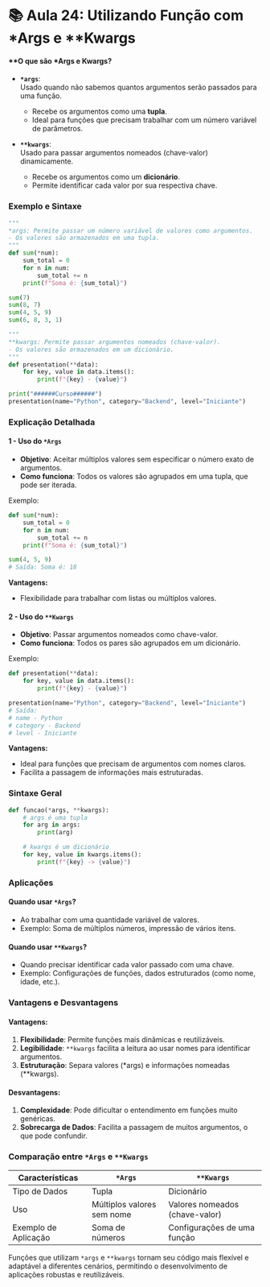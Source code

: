 # 📚 Aula 24: Utilizando Função com *Args e **Kwargs

#### **O que são *Args e **Kwargs?**

- **`*args`**:  
  Usado quando não sabemos quantos argumentos serão passados para uma função.  
  - Recebe os argumentos como uma **tupla**.
  - Ideal para funções que precisam trabalhar com um número variável de parâmetros.  

- **`**kwargs`**:  
  Usado para passar argumentos nomeados (chave-valor) dinamicamente.  
  - Recebe os argumentos como um **dicionário**.
  - Permite identificar cada valor por sua respectiva chave.

### Exemplo e Sintaxe

```python
"""
*args: Permite passar um número variável de valores como argumentos.
- Os valores são armazenados em uma tupla.
"""
def sum(*num):
    sum_total = 0
    for n in num:
        sum_total += n
    print(f"Soma é: {sum_total}")

sum(7)
sum(8, 7)
sum(4, 5, 9)
sum(6, 8, 3, 1)

"""
**kwargs: Permite passar argumentos nomeados (chave-valor).
- Os valores são armazenados em um dicionário.
"""
def presentation(**data):
    for key, value in data.items():
        print(f"{key} - {value}")

print("######Curso######")
presentation(name="Python", category="Backend", level="Iniciante")
```

### Explicação Detalhada

#### **1 - Uso do `*Args`**
- **Objetivo**: Aceitar múltiplos valores sem especificar o número exato de argumentos.  
- **Como funciona**: Todos os valores são agrupados em uma tupla, que pode ser iterada.

Exemplo:  
```python
def sum(*num):
    sum_total = 0
    for n in num:
        sum_total += n
    print(f"Soma é: {sum_total}")

sum(4, 5, 9)
# Saída: Soma é: 18
```

**Vantagens:**
- Flexibilidade para trabalhar com listas ou múltiplos valores.  

#### **2 - Uso do `**Kwargs`**
- **Objetivo**: Passar argumentos nomeados como chave-valor.  
- **Como funciona**: Todos os pares são agrupados em um dicionário.

Exemplo:  
```python
def presentation(**data):
    for key, value in data.items():
        print(f"{key} - {value}")

presentation(name="Python", category="Backend", level="Iniciante")
# Saída:
# name - Python
# category - Backend
# level - Iniciante
```

**Vantagens:**
- Ideal para funções que precisam de argumentos com nomes claros.  
- Facilita a passagem de informações mais estruturadas.  

### Sintaxe Geral

```python
def funcao(*args, **kwargs):
    # args é uma tupla
    for arg in args:
        print(arg)

    # kwargs é um dicionário
    for key, value in kwargs.items():
        print(f"{key} -> {value}")
```

### Aplicações
#### **Quando usar `*Args`?**
- Ao trabalhar com uma quantidade variável de valores.  
- Exemplo: Soma de múltiplos números, impressão de vários itens.

#### **Quando usar `**Kwargs`?**
- Quando precisar identificar cada valor passado com uma chave.  
- Exemplo: Configurações de funções, dados estruturados (como nome, idade, etc.).  

### Vantagens e Desvantagens

#### **Vantagens:**
1. **Flexibilidade**: Permite funções mais dinâmicas e reutilizáveis.  
2. **Legibilidade**: `**kwargs` facilita a leitura ao usar nomes para identificar argumentos.  
3. **Estruturação**: Separa valores (*args) e informações nomeadas (**kwargs).  

#### **Desvantagens:**
1. **Complexidade**: Pode dificultar o entendimento em funções muito genéricas.  
2. **Sobrecarga de Dados**: Facilita a passagem de muitos argumentos, o que pode confundir.  

### Comparação entre `*Args` e `**Kwargs`

| **Características**    | **`*Args`**                      | **`**Kwargs`**                 |
|------------------------|----------------------------------|--------------------------------|
| Tipo de Dados          | Tupla                            | Dicionário                     |
| Uso                    | Múltiplos valores sem nome       | Valores nomeados (chave-valor) |
| Exemplo de Aplicação   | Soma de números                  | Configurações de uma função    |

Funções que utilizam `*args` e `**kwargs` tornam seu código mais flexível e adaptável a diferentes cenários, permitindo o desenvolvimento de aplicações robustas e reutilizáveis.